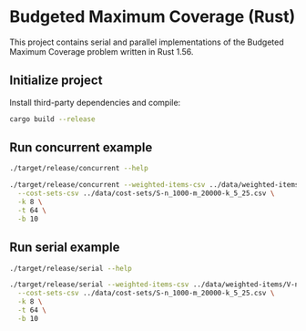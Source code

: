 # Budgeted Maximum Coverage (Rust)

This project contains serial and parallel implementations of the Budgeted Maximum Coverage problem
written in Rust 1.56.

## Initialize project

Install third-party dependencies and compile:

```bash
cargo build --release
```

## Run concurrent example

```bash
./target/release/concurrent --help
```

```bash
./target/release/concurrent --weighted-items-csv ../data/weighted-items/V-n_1000.csv \
  --cost-sets-csv ../data/cost-sets/S-n_1000-m_20000-k_5_25.csv \
  -k 8 \
  -t 64 \
  -b 10
```

## Run serial example

```bash
./target/release/serial --help
```

```bash
./target/release/serial --weighted-items-csv ../data/weighted-items/V-n_1000.csv \
  --cost-sets-csv ../data/cost-sets/S-n_1000-m_20000-k_5_25.csv \
  -k 8 \
  -t 64 \
  -b 10
```
